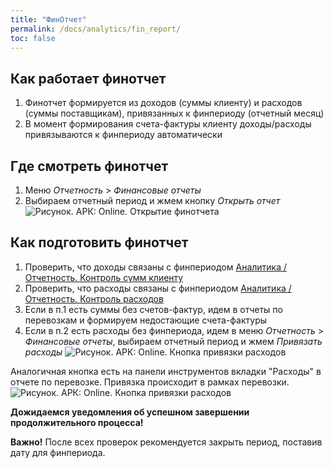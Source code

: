 ```yaml
---
title: "ФинОтчет"
permalink: /docs/analytics/fin_report/
toc: false
---
```


## Как работает финотчет
1. Финотчет формируется из доходов (суммы клиенту) и расходов (суммы поставщикам), привязанных к финпериоду (отчетный месяц)
2. В момент формирования счета-фактуры клиенту доходы/расходы привязываются к финпериоду автоматически

## Где смотреть финотчет
1. Меню *Отчетность* > *Финансовые отчеты*
2. Выбираем отчетный период и жмем кнопку *Открыть отчет*
![Рисунок. АРК: Online. Открытие финотчета](../../images/grid_tools/finreport_make.png)

## Как подготовить финотчет
1. Проверить, что доходы связаны с финпериодом [Аналитика / Отчетность. Контроль сумм клиенту](https://docs.arctl.ru/docs/analytics/fin_report_chek_cust/)
2. Проверить, что расходы связаны с финпериодом [Аналитика / Отчетность. Контроль расходов](https://docs.arctl.ru/docs/analytics/fin_report_chek_supp/)
3. Если в п.1 есть суммы без счетов-фактур, идем в отчеты по перевозкам и формируем недостающие счета-фактуры
4. Если в п.2 есть расходы без финпериода, идем в меню *Отчетность* > *Финансовые отчеты*, выбираем отчетный период и жмем *Привязать расходы*
![Рисунок. АРК: Online. Кнопка привязки расходов](../../images/grid_tools/finreport_attach_minus.png)

Аналогичная кнопка есть на панели инструментов вкладки "Расходы" в отчете по перевозке. Привязка происходит в рамках перевозки.
![Рисунок. АРК: Online. Кнопка привязки расходов](../../images/grid_tools/attach_minus_button.png)

**Дожидаемся уведомления об успешном завершении продолжительного процесса!**

**Важно!** После всех проверок рекомендуется закрыть период, поставив дату для финпериода.
